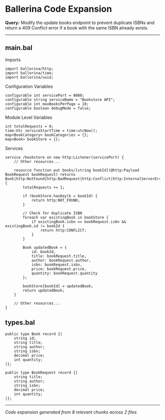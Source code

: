 # Ballerina Code Expansion

**Query:** Modify the update books endpoint to prevent duplicate ISBNs and return a 409 Conflict error if a book with the same ISBN already exists.

---

## main.bal

Imports
```ballerina
import ballerina/http;
import ballerina/time;
import ballerina/uuid;
```

Configuration Variables
```ballerina
configurable int servicePort = 8080;
configurable string serviceName = "Bookstore API";
configurable int maxBooksPerPage = 10;
configurable boolean debugMode = false;
```

Module Level Variables
```ballerina
int totalRequests = 0;
time:Utc serviceStartTime = time:utcNow();
map<BookCategory> bookCategories = {};
map<Book> bookStore = {};
```

Services
```ballerina
service /bookstore on new http:Listener(servicePort) {
    // Other resources...

    resource function put books/[string bookId](@http:Payload BookRequest bookRequest) returns Book|http:NotFound|http:BadRequest|http:Conflict|http:InternalServerError {
        totalRequests += 1;

        if !bookStore.hasKey(k = bookId) {
            return http:NOT_FOUND;
        }

        // Check for duplicate ISBN
        foreach var existingBook in bookStore {
            if existingBook.isbn == bookRequest.isbn && existingBook.id != bookId {
                return http:CONFLICT;
            }
        }

        Book updatedBook = {
            id: bookId,
            title: bookRequest.title,
            author: bookRequest.author,
            isbn: bookRequest.isbn,
            price: bookRequest.price,
            quantity: bookRequest.quantity
        };

        bookStore[bookId] = updatedBook;
        return updatedBook;
    }

    // Other resources...
}
```

## types.bal

```ballerina
public type Book record {|
    string id;
    string title;
    string author;
    string isbn;
    decimal price;
    int quantity;
|};

public type BookRequest record {|
    string title;
    string author;
    string isbn;
    decimal price;
    int quantity;
|};
```

---

*Code expansion generated from 8 relevant chunks across 2 files*
